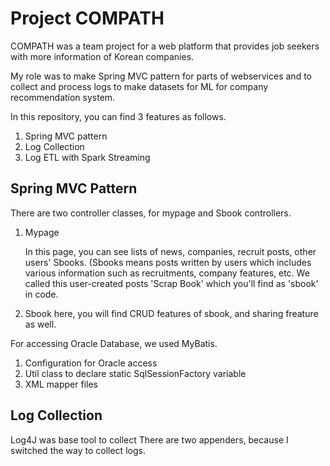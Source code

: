 # Project COMPATH

COMPATH was a team project for a web platform that provides job seekers with more information of Korean companies. 

My role was to make Spring MVC pattern for parts of webservices and to collect and process logs to make datasets for ML for company recommendation system.

In this repository, you can find 3 features as follows.

1. Spring MVC pattern
2. Log Collection 
3. Log ETL with Spark Streaming

## Spring MVC Pattern

There are two controller classes, for mypage and Sbook controllers.

1. Mypage

    In this page, you can see lists of news, companies, recruit posts, other users' Sbooks.
    (Sbooks means posts written by users which includes various information such as recruitments, company features, etc. We called this user-created posts 'Scrap Book' which you'll find as 'sbook' in code.

2. Sbook
here, you will find CRUD features of sbook, and sharing freature as well.

For accessing Oracle Database, we used MyBatis.

1. Configuration for Oracle access
2. Util class to declare static SqlSessionFactory variable
3. XML mapper files

## Log Collection

Log4J was base tool to collect 
There are two appenders, because I switched the way to collect logs.

